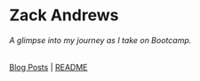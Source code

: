 # **Zack Andrews**

###### A glimpse into my journey as I take on Bootcamp.


[Blog Posts](/blog.md)    |   [README](/README.md)
